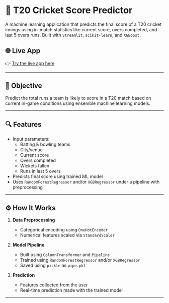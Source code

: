 # 🏏 T20 Cricket Score Predictor

A machine learning application that predicts the final score of a T20 cricket innings using in-match statistics like current score, overs completed, and last 5 overs runs. Built with `Streamlit`, `scikit-learn`, and `XGBoost`.

## 🌐 Live App

👉 [Try the live app here](https://t20scorepredictor-hvdxregmtfyzluqpfycdxk.streamlit.app/)  

---

## 🎯 Objective

Predict the total runs a team is likely to score in a T20 match based on current in-game conditions using ensemble machine learning models.

---

## 🔍 Features

- Input parameters:
  - Batting & bowling teams
  - City/venue
  - Current score
  - Overs completed
  - Wickets fallen
  - Runs in last 5 overs
- Predicts final score using trained ML model
- Uses `RandomForestRegressor` and/or `XGBRegressor` under a pipeline with preprocessing

---

## ⚙️ How It Works

1. **Data Preprocessing**
   - Categorical encoding using `OneHotEncoder`
   - Numerical features scaled via `StandardScaler`

2. **Model Pipeline**
   - Built using `ColumnTransformer` and `Pipeline`
   - Trained using `RandomForestRegressor` and/or `XGBRegressor`
   - Saved using `pickle` as `pipe.pkl`

3. **Prediction**
   - Features collected from the user
   - Real-time prediction made with the trained model

---


